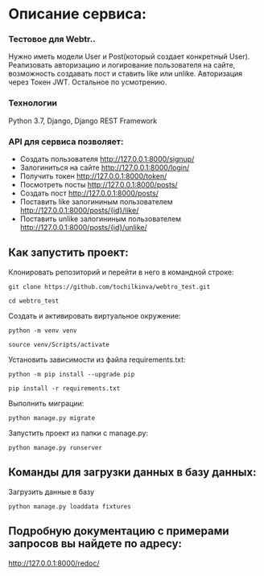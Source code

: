 # Описание сервиса:
### Тестовое для Webtr..
Нужно иметь модели User и Post(который создает конкретный User).
Реализовать авторизацию и логирование пользователя на сайте, возможность создавать пост и ставить like или unlike.
Авторизация через Токен JWT.
Остальное по усмотрению.

### Технологии
Python 3.7, Django, Django REST Framework

### API для сервиса позволяет:
- Создать пользователя
http://127.0.0.1:8000/signup/
- Залогиниться на сайте
http://127.0.0.1:8000/login/
- Получить токен
http://127.0.0.1:8000/token/
- Посмотреть посты
http://127.0.0.1:8000/posts/
- Создать пост
http://127.0.0.1:8000/posts/
- Поставить like залогининым пользователем
http://127.0.0.1:8000/posts/{id}/like/
- Поставить unlike залогининым пользователем
http://127.0.0.1:8000/posts/{id}/unlike/

## Как запустить проект:

Клонировать репозиторий и перейти в него в командной строке:

```
git clone https://github.com/tochilkinva/webtro_test.git
```

```
cd webtro_test
```

Cоздать и активировать виртуальное окружение:

```
python -m venv venv
```

```
source venv/Scripts/activate
```

Установить зависимости из файла requirements.txt:

```
python -m pip install --upgrade pip
```

```
pip install -r requirements.txt
```

Выполнить миграции:

```
python manage.py migrate
```

Запустить проект из папки с manage.py:

```
python manage.py runserver
```

## Команды для загрузки данных в базу данных:

Загрузить данные в базу
```
python manage.py loaddata fixtures
```


## Подробную документацию с примерами запросов вы найдете по адресу:
http://127.0.0.1:8000/redoc/
